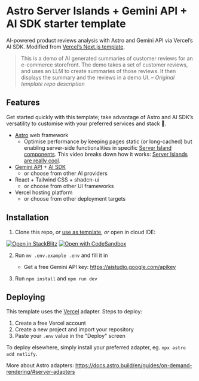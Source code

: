 # Astro Server Islands + Gemini API + AI SDK starter template

AI-powered product reviews analysis with Astro and Gemini API via Vercel’s AI SDK. Modified from [Vercel’s Next.js template](https://github.com/vercel/ai-review-summary).

> This is a demo of AI generated summaries of customer reviews for an e-commerce storefront. The demo takes a set of customer reviews, and uses an LLM to create summaries of those reviews. It then displays the summary and the reviews in a demo UI.
> <cite>– Original template repo description</cite>

## Features

Get started quickly with this template; take advantage of Astro and AI SDK’s versatility to customise with your preferred services and stack 🚀.

- [Astro](https://docs.astro.build) web framework
   - Optimise performance by keeping pages static (or long-cached) but enabling server-side functionalities in specific [Server Island components](https://docs.astro.build/en/guides/server-islands/). This video breaks down how it works: [Server Islands are really cool](https://www.youtube.com/watch?v=uBxehYwQox4).
- [Gemini API](https://ai.google.dev/gemini-api) + [AI SDK](https://ai-sdk.dev/docs)
   - or choose from other AI providers
- React + Tailwind CSS + shadcn-ui
   - or choose from other UI frameworks
- Vercel hosting platform
   - or choose from other deployment targets

## Installation

1. Clone this repo, _or_ [use as template](https://docs.github.com/en/repositories/creating-and-managing-repositories/creating-a-repository-from-a-template), _or_ open in cloud IDE:

[![Open in StackBlitz](https://developer.stackblitz.com/img/open_in_stackblitz.svg)](https://stackblitz.com/github/ekafyi/astro-ai-review-summary/tree/main)
[![Open with CodeSandbox](https://assets.codesandbox.io/github/button-edit-lime.svg)](https://codesandbox.io/p/sandbox/github/ekafyi/astro-ai-review-summary/tree/main)

2. Run `mv .env.example .env` and fill it in
   - Get a free Gemini API key: https://aistudio.google.com/apikey

3. Run `npm install` and `npm run dev`

## Deploying

This template uses the [Vercel](https://vercel.com) adapter. Steps to deploy:

1. Create a free Vercel account
2. Create a new project and import your repository
3. Paste your `.env` value in the "Deploy" screen

To deploy elsewhere, simply install your preferred adapter, eg. `npx astro add netlify`.

More about Astro adapters: https://docs.astro.build/en/guides/on-demand-rendering/#server-adapters
